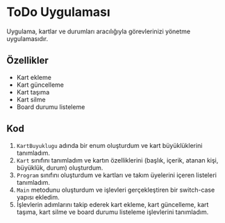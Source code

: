 # ToDo Uygulaması

Uygulama, kartlar ve durumları aracılığıyla görevlerinizi yönetme uygulamasıdır.

## Özellikler

- Kart ekleme
- Kart güncelleme
- Kart taşıma
- Kart silme
- Board durumu listeleme


## Kod 

1. `KartBuyuklugu` adında bir enum oluşturdum ve kart büyüklüklerini tanımladım.
2. `Kart` sınıfını tanımladım ve kartın özelliklerini (başlık, içerik, atanan kişi, büyüklük, durum) oluşturdum.
3. `Program` sınıfını oluşturdum ve kartları ve takım üyelerini içeren listeleri tanımladım.
4. `Main` metodunu oluşturdum ve işlevleri gerçekleştiren bir switch-case yapısı ekledim.
5. İşlevlerin adımlarını takip ederek kart ekleme, kart güncelleme, kart taşıma, kart silme ve board durumu listeleme işlevlerini tanımladım.
